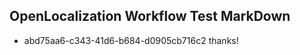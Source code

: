 ## OpenLocalization Workflow Test MarkDown
* abd75aa6-c343-41d6-b684-d0905cb716c2 thanks!

<!--HONumber=Aug16_HO5-->


